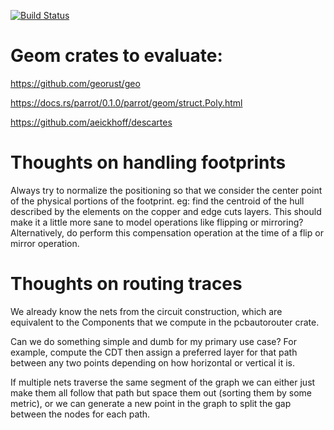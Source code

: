 [![Build Status](https://travis-ci.org/wez/circuits.svg?branch=master)](https://travis-ci.org/wez/circuits)

# Geom crates to evaluate:

https://github.com/georust/geo

https://docs.rs/parrot/0.1.0/parrot/geom/struct.Poly.html

https://github.com/aeickhoff/descartes


# Thoughts on handling footprints

Always try to normalize the positioning so that we consider the center point of
the physical portions of the footprint.  eg: find the centroid of the hull
described by the elements on the copper and edge cuts layers.  This should make
it a little more sane to model operations like flipping or mirroring?
Alternatively, do perform this compensation operation at the time of a flip
or mirror operation.

# Thoughts on routing traces

We already know the nets from the circuit construction, which are equivalent
to the Components that we compute in the pcbautorouter crate.

Can we do something simple and dumb for my primary use case?  For example,
compute the CDT then assign a preferred layer for that path between any
two points depending on how horizontal or vertical it is.

If multiple nets traverse the same segment of the graph we can either
just make them all follow that path but space them out (sorting them
by some metric), or we can generate a new point in the graph to split
the gap between the nodes for each path.


